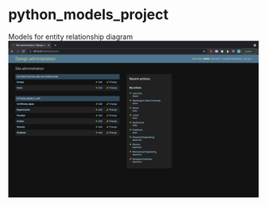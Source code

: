 # python_models_project
Models for entity relationship diagram
![Django Admin Panel](django_admin_screenshot.png)
